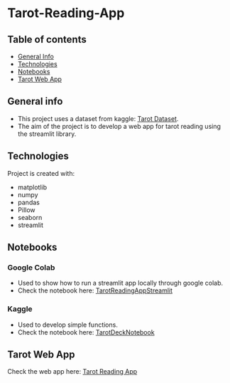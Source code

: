 # Tarot-Reading-App

## Table of contents
* [General Info](#general-info)
* [Technologies](#technologies)
* [Notebooks](#notebooks)
* [Tarot Web App](#tarot-app)

## General info
* This project uses a dataset from kaggle: [Tarot Dataset](https://www.kaggle.com/datasets/lsind18/tarot-json). 
* The aim of the project is to develop a web app for tarot reading using the streamlit library.

## Technologies
Project is created with:
* matplotlib
* numpy
* pandas
* Pillow
* seaborn
* streamlit

## Notebooks
### Google Colab
* Used to show how to run a streamlit app locally through google colab.
* Check the notebook here: [TarotReadingAppStreamlit](https://colab.research.google.com/drive/1tyK-Off8bqHS9E2fXsmAkSg5clcViOfw?usp=sharing)

### Kaggle
* Used to develop simple functions. 
* Check the notebook here: [TarotDeckNotebook](https://www.kaggle.com/code/valeriaf22/tarotdecknotebook)


## Tarot Web App
Check the web app here:
[Tarot Reading App](https://valeriaf22-tarot-reading-app-tarot-reading-app-28u8e3.streamlitapp.com/)
